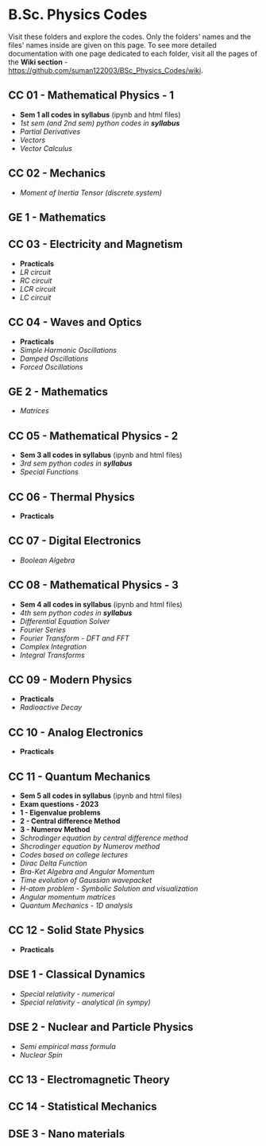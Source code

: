 # B.Sc. Physics Codes
Visit these folders and explore the codes. Only the folders' names and the files' names inside are given on this page. To see more detailed documentation with one page dedicated to each folder, visit all the pages of the **Wiki section** - https://github.com/suman122003/BSc_Physics_Codes/wiki.

## CC 01 - Mathematical Physics - 1
* **Sem 1 all codes in syllabus** (ipynb and html files)
* *1st sem (and 2nd sem) python codes in **syllabus***
* *Partial Derivatives*
* *Vectors*
* *Vector Calculus*

## CC 02 - Mechanics
* *Moment of Inertia Tensor (discrete system)*
## GE 1 - Mathematics

## CC 03 - Electricity and Magnetism
* **Practicals**
* *LR circuit*
* *RC circuit*
* *LCR circuit*
* *LC circuit*
## CC 04 - Waves and Optics
* **Practicals**
* *Simple Harmonic Oscillations*
* *Damped Oscillations*
* *Forced Oscillations*
## GE 2 - Mathematics
* *Matrices*

## CC 05 - Mathematical Physics - 2
* **Sem 3 all codes in syllabus** (ipynb and html files)
* *3rd sem python codes in **syllabus***
* *Special Functions*
## CC 06 - Thermal Physics
* **Practicals**
## CC 07 - Digital Electronics
* *Boolean Algebra*
## CC 08 - Mathematical Physics - 3
* **Sem 4 all codes in syllabus** (ipynb and html files)
* *4th sem python codes in **syllabus***
* *Differential Equation Solver*
* *Fourier Series*
* *Fourier Transform - DFT and FFT*
* *Complex Integration*
* *Integral Transforms*

## CC 09 - Modern Physics
* **Practicals**
* *Radioactive Decay*
## CC 10 - Analog Electronics
* **Practicals**

## CC 11 - Quantum Mechanics
* **Sem 5 all codes in syllabus** (ipynb and html files)
* **Exam questions - 2023**
* **1 - Eigenvalue problems**
* **2 - Central difference Method**
* **3 - Numerov Method**
* *Schrodinger equation by central difference method*
* *Shcrodinger equation by Numerov method*
* *Codes based on college lectures*
* *Dirac Delta Function*
* *Bra-Ket Algebra and Angular Momentum*
* *Time evolution of Gaussian wavepacket*
* *H-atom problem - Symbolic Solution and visualization*
* *Angular momentum matrices*
* *Quantum Mechanics - 1D analysis*

## CC 12 - Solid State Physics
* **Practicals**
## DSE 1 - Classical Dynamics
* *Special relativity - numerical*
* *Special relativity - analytical (in sympy)*
## DSE 2 - Nuclear and Particle Physics
* *Semi empirical mass formula*
* *Nuclear Spin*
## CC 13 - Electromagnetic Theory

## CC 14 - Statistical Mechanics

## DSE 3 - Nano materials

